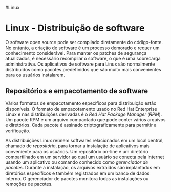 #Linux 
# Linux - Distribuição de software

O software open source pode ser compilado diretamente do código-fonte. No entanto, a criação de software é um processo demorado e requer um conhecimento considerável. Para manter os patches de segurança atualizados, é necessário recompilar o software, o que é uma sobrecarga administrativa. Os aplicativos de software para Linux são normalmente distribuídos como pacotes predefinidos que são muito mais convenientes para os usuários instalarem.

## Repositórios e empacotamento de software

Vários formatos de empacotamento específicos para distribuição estão disponíveis. O formato de empacotamento usado no Red Hat Enterprise Linux e nas distribuições derivadas é o _Red Hat Package Manager_ (_RPM_). Um pacote RPM é um arquivo compactado que pode conter vários arquivos e diretórios. Cada pacote é assinado criptograficamente para permitir a verificação.

As distribuições Linux reúnem softwares relacionados em um local central, chamado de _repositório_, para tornar a instalação de aplicativos mais conveniente para os usuários. Um repositório on-line é um diretório compartilhado em um servidor ao qual um usuário se conecta pela Internet usando um aplicativo ou comando conhecido como _gerenciador de pacotes_. Durante a instalação, os arquivos extraídos são implantados em diretórios específicos e também registrados em um banco de dados interno. O gerenciador de pacotes monitora todas as instalações ou remoções de pacotes.



















